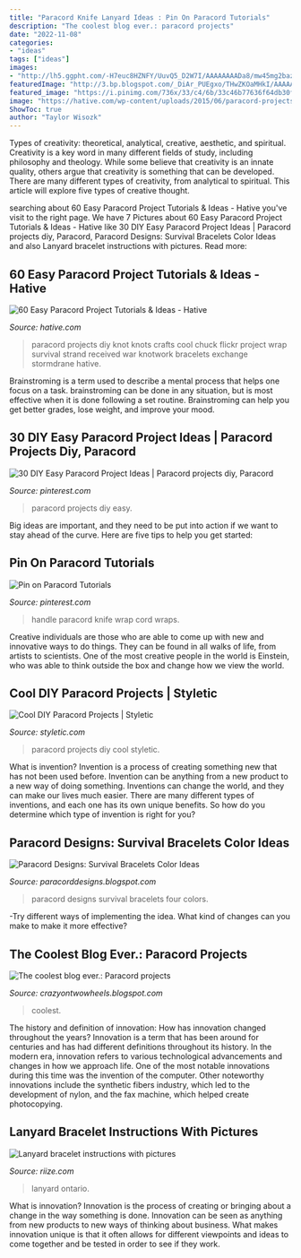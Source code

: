 ```yaml
---
title: "Paracord Knife Lanyard Ideas : Pin On Paracord Tutorials"
description: "The coolest blog ever.: paracord projects"
date: "2022-11-08"
categories:
- "ideas"
tags: ["ideas"]
images:
- "http://lh5.ggpht.com/-H7euc8HZNFY/UuvQ5_D2W7I/AAAAAAAADa8/mw45mg2bazQ/s1600/IMAG0412.jpg"
featuredImage: "http://3.bp.blogspot.com/_DiAr_PUEgxo/THwZKOaMHkI/AAAAAAAAAFo/bgdub13tkJs/s1600/DSC_0672.JPG"
featured_image: "https://i.pinimg.com/736x/33/c4/6b/33c46b77636f64db30f6e99df7bc5ee9.jpg"
image: "https://hative.com/wp-content/uploads/2015/06/paracord-projects/40-paracord-projects.jpg"
ShowToc: true
author: "Taylor Wisozk"
---
```



Types of creativity: theoretical, analytical, creative, aesthetic, and spiritual.
Creativity is a key word in many different fields of study, including philosophy and theology. While some believe that creativity is an innate quality, others argue that creativity is something that can be developed. There are many different types of creativity, from analytical to spiritual. This article will explore five types of creative thought.

	

		
searching about 60 Easy Paracord Project Tutorials &amp; Ideas - Hative you've visit to the right page. We have 7 Pictures about 60 Easy Paracord Project Tutorials &amp; Ideas - Hative like 30 DIY Easy Paracord Project Ideas | Paracord projects diy, Paracord, Paracord Designs: Survival Bracelets Color Ideas and also Lanyard bracelet instructions with pictures. Read more:
		
    
## 60 Easy Paracord Project Tutorials &amp; Ideas - Hative

<img loading=lazy src="https://hative.com/wp-content/uploads/2015/06/paracord-projects/40-paracord-projects.jpg" onerror="this.onerror=null;this.src='https://tse1.mm.bing.net/th?id=OIP.dl685NmeCCa_YT0n-ChjpAHaJ2&amp;pid=15.1';" alt="60 Easy Paracord Project Tutorials &amp; Ideas - Hative">

_Source: hative.com_

>paracord projects diy knot knots crafts cool chuck flickr project wrap survival strand received war knotwork bracelets exchange stormdrane hative. 

	

Brainstroming is a term used to describe a mental process that helps one focus on a task. brainstroming can be done in any situation, but is most effective when it is done following a set routine. Brainstroming can help you get better grades, lose weight, and improve your mood.

    
## 30 DIY Easy Paracord Project Ideas | Paracord Projects Diy, Paracord

<img loading=lazy src="https://i.pinimg.com/originals/2b/7b/9d/2b7b9d297d8d3a52441c277edc690e73.png" onerror="this.onerror=null;this.src='https://tse1.mm.bing.net/th?id=OIP.uib32bD2NvEcdLsTbsQzQgHaJ4&amp;pid=15.1';" alt="30 DIY Easy Paracord Project Ideas | Paracord projects diy, Paracord">

_Source: pinterest.com_

>paracord projects diy easy. 

	

Big ideas are important, and they need to be put into action if we want to stay ahead of the curve. Here are five tips to help you get started: 

    
## Pin On Paracord Tutorials

<img loading=lazy src="https://i.pinimg.com/736x/33/c4/6b/33c46b77636f64db30f6e99df7bc5ee9.jpg" onerror="this.onerror=null;this.src='https://tse4.mm.bing.net/th?id=OIP.rAVYO9bPLYT1a7_oPXuoQgAAAA&amp;pid=15.1';" alt="Pin on Paracord Tutorials">

_Source: pinterest.com_

>handle paracord knife wrap cord wraps. 

	

Creative individuals are those who are able to come up with new and innovative ways to do things. They can be found in all walks of life, from artists to scientists. One of the most creative people in the world is Einstein, who was able to think outside the box and change how we view the world.

    
## Cool DIY Paracord Projects | Styletic

<img loading=lazy src="https://styletic.com/wp-content/uploads/2015/09/paracord-projects/diy-paracord-projects.jpg" onerror="this.onerror=null;this.src='https://tse3.mm.bing.net/th?id=OIP.lk03qu6wOQ3nCDfoSXdBzgHaPI&amp;pid=15.1';" alt="Cool DIY Paracord Projects | Styletic">

_Source: styletic.com_

>paracord projects diy cool styletic. 

	

What is invention?
Invention is a process of creating something new that has not been used before. Invention can be anything from a new product to a new way of doing something. Inventions can change the world, and they can make our lives much easier. There are many different types of inventions, and each one has its own unique benefits. So how do you determine which type of invention is right for you?

    
## Paracord Designs: Survival Bracelets Color Ideas

<img loading=lazy src="http://3.bp.blogspot.com/_DiAr_PUEgxo/THwZKOaMHkI/AAAAAAAAAFo/bgdub13tkJs/s1600/DSC_0672.JPG" onerror="this.onerror=null;this.src='https://tse2.mm.bing.net/th?id=OIP.sJgGep0jQQXmwosBkCKJagHaE6&amp;pid=15.1';" alt="Paracord Designs: Survival Bracelets Color Ideas">

_Source: paracorddesigns.blogspot.com_

>paracord designs survival bracelets four colors. 

	

-Try different ways of implementing the idea. What kind of changes can you make to make it more effective? 

    
## The Coolest Blog Ever.: Paracord Projects

<img loading=lazy src="http://lh5.ggpht.com/-H7euc8HZNFY/UuvQ5_D2W7I/AAAAAAAADa8/mw45mg2bazQ/s1600/IMAG0412.jpg" onerror="this.onerror=null;this.src='https://tse2.mm.bing.net/th?id=OIP.2DY2uWhxWueJEkUjkZ7SCQHaNG&amp;pid=15.1';" alt="The coolest blog ever.: Paracord projects">

_Source: crazyontwowheels.blogspot.com_

>coolest. 

	

The history and definition of innovation: How has innovation changed throughout the years?
Innovation is a term that has been around for centuries and has had different definitions throughout its history. In the modern era, innovation refers to various technological advancements and changes in how we approach life. One of the most notable innovations during this time was the invention of the computer. Other noteworthy innovations include the synthetic fibers industry, which led to the development of nylon, and the fax machine, which helped create photocopying.

    
## Lanyard Bracelet Instructions With Pictures

<img loading=lazy src="https://riize.com/images/c26e3b460703164f88bebfbd76a710f8.jpg" onerror="this.onerror=null;this.src='https://tse1.mm.bing.net/th?id=OIP.oBx3_uLAtKAjPSzNswhWcQHaRR&amp;pid=15.1';" alt="Lanyard bracelet instructions with pictures">

_Source: riize.com_

>lanyard ontario. 

	

What is innovation?
Innovation is the process of creating or bringing about a change in the way something is done. Innovation can be seen as anything from new products to new ways of thinking about business. What makes innovation unique is that it often allows for different viewpoints and ideas to come together and be tested in order to see if they work.

